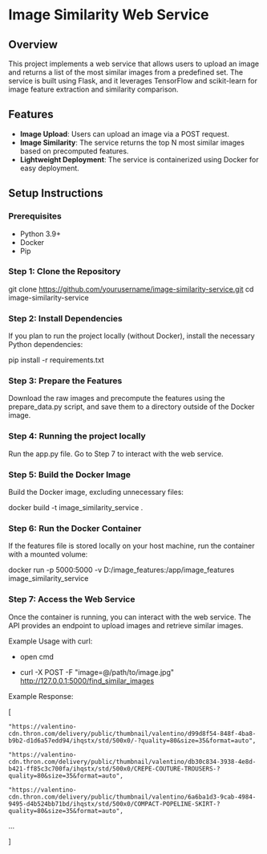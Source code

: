 # Image Similarity Web Service

## Overview

This project implements a web service that allows users to upload an image and returns a list of the most similar images from a predefined set. The service is built using Flask, and it leverages TensorFlow and scikit-learn for image feature extraction and similarity comparison.

## Features

- **Image Upload**: Users can upload an image via a POST request.
- **Image Similarity**: The service returns the top N most similar images based on precomputed features.
- **Lightweight Deployment**: The service is containerized using Docker for easy deployment.

## Setup Instructions

### Prerequisites

- Python 3.9+
- Docker
- Pip

### Step 1: Clone the Repository

git clone https://github.com/yourusername/image-similarity-service.git
cd image-similarity-service

### Step 2: Install Dependencies
If you plan to run the project locally (without Docker), install the necessary Python dependencies:

pip install -r requirements.txt

### Step 3: Prepare the Features
Download the raw images and precompute the features using the prepare_data.py script, and save them to a directory outside of the Docker image.

### Step 4: Running the project locally

Run the app.py file. Go to Step 7 to interact with the web service. 

### Step 5: Build the Docker Image

Build the Docker image, excluding unnecessary files:

docker build -t image_similarity_service .

### Step 6: Run the Docker Container

If the features file is stored locally on your host machine, run the container with a mounted volume:

docker run -p 5000:5000 -v D:/image_features:/app/image_features image_similarity_service

### Step 7: Access the Web Service
Once the container is running, you can interact with the web service. The API provides an endpoint to upload images and retrieve similar images.

Example Usage with curl:

- open cmd

- curl -X POST -F "image=@/path/to/image.jpg" http://127.0.0.1:5000/find_similar_images

Example Response:

[

    "https://valentino-cdn.thron.com/delivery/public/thumbnail/valentino/d99d8f54-848f-4ba8-b9b2-d1d6a57edd94/ihqstx/std/500x0/-?quality=80&size=35&format=auto",

    "https://valentino-cdn.thron.com/delivery/public/thumbnail/valentino/db30c834-3938-4e8d-b421-ff85c3c700fa/ihqstx/std/500x0/CREPE-COUTURE-TROUSERS-?quality=80&size=35&format=auto",

    "https://valentino-cdn.thron.com/delivery/public/thumbnail/valentino/6a6ba1d3-9cab-4984-9495-d4b524bb71bd/ihqstx/std/500x0/COMPACT-POPELINE-SKIRT-?quality=80&size=35&format=auto",

...

]

